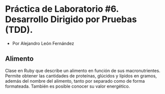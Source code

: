 # Práctica de Laboratorio #6. Desarrollo Dirigido por Pruebas (TDD).
- Por Alejandro León Fernández

## Alimento

Clase en Ruby que describe un alimento en función de sus macronutrientes. Permite obtener las cantidades de proteínas, glúcidos y lípidos en gramos, además del nombre del alimento, tanto por separado como de forma formateada. También es posible conocer su valor energético.
